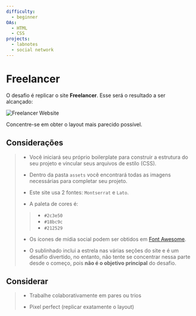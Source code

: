 ```yaml
---
difficulty:
  - beginner
OAs:
  - HTML
  - CSS
projects:
  - labnotes
  - social network
---
```


# Freelancer

O desafio é replicar o site __Freelancer__. Esse será o resultado a ser alcançado:

![Freelancer Website](fullpage.png)

Concentre-se em obter o layout mais parecido possível.

## Considerações

> - Você iniciará seu próprio boilerplate para construir a estrutura do seu
projeto e vincular seus arquivos de estilo (CSS).
>
> - Dentro da pasta `assets` você encontrará todas as imagens necessárias para
completar seu projeto.
>
> - Este site usa 2 fontes: `Montserrat` e `Lato`.
>
> - A paleta de cores é:
> >
> > - `#2c3e50`
> > - `#18bc9c`
> > - `#212529`
>
> - Os ícones de mídia social podem ser obtidos em [Font Awesome](http://fontawesome.io/).
>
> - O sublinhado inclui a estrela nas várias seções do site e é um desafio
divertido, no entanto, não tente se concentrar nessa parte desde o começo,
pois __não é o objetivo principal__ do desafio.

## Considerar

> - Trabalhe colaborativamente em pares ou trios
>
> - Pixel perfect (replicar exatamente o layout)
